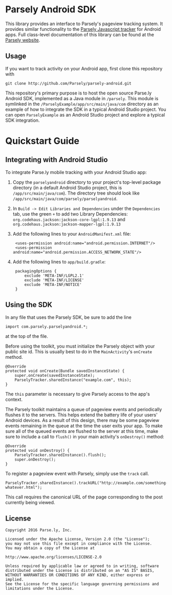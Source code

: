 Parsely Android SDK
===================

This library provides an interface to Parsely's pageview tracking system. It
provides similar functionality to the
[Parsely Javascript tracker](http://www.parsely.com/docs/integration/tracking/basic.html)
for Android apps. Full class-level documentation of this library can be found at the
[Parsely website](http://www.parsely.com/sdk/android/index.html).

Usage
-----

If you want to track activity on your Android app, first clone this repository with

    git clone http://github.com/Parsely/parsely-android.git

This repository's primary purpose is to host the open source Parse.ly Android SDK,
implemented as a Java module in `/parsely`. This module is symlinked in
the `/ParselyExample/app/src/main/java/com` directory as an example of
how to integrate the SDK in a typical Android Studio project. You can open
`ParselyExample` as an Android Studio project and explore a typical SDK integration.

Quickstart Guide
================

Integrating with Android Studio
-------------------------------

To integrate Parse.ly mobile tracking with your Android Studio app:

1. Copy the `parselyandroid` directory to your project's top-level package directory
    (in a default Android Studio project, this is
   `/app/src/main/java/com`). The directory tree should look like
   `/app/src/main/java/com/parsely/parselyandroid`.
2. In `Build -> Edit Libraries and Dependencies` under the `Dependencies` tab,
   use the green `+` to add two Library Dependencies:
   `org.codehaus.jackson:jackson-core-lgpl:1.9.13` and
   `org.codehaus.jackson:jackson-mapper-lgpl:1.9.13`
3. Add the following lines to your `AndroidManifest.xml` file:

        <uses-permission android:name="android.permission.INTERNET"/>
        <uses-permission android:name="android.permission.ACCESS_NETWORK_STATE"/>

4. Add the following lines to `app/build.gradle`:

        packagingOptions {
            exclude 'META-INF/LGPL2.1'
            exclude 'META-INF/LICENSE'
            exclude 'META-INF/NOTICE'
        }

Using the SDK
-------------

In any file that uses the Parsely SDK, be sure to add the line

    import com.parsely.parselyandroid.*;

at the top of the file.

Before using the toolkit, you must initialize the Parsely object with your public
site id. This is usually best to do in the `MainActivity`'s `onCreate` method.

    @Override
    protected void onCreate(Bundle savedInstanceState) {
        super.onCreate(savedInstanceState);
        ParselyTracker.sharedInstance("example.com", this);
    }

The `this` parameter is necessary to give Parsely access to the app's context.

The Parsely toolkit maintains a queue of pageview events and periodically flushes it to the servers.
This helps extend the battery life of your users' Android devices. As a result of
this design, there may be some pageview events remaining in the queue at the time the
user exits your app. To make sure all of the queued events are flushed to the server
at this time, make sure to include a call to `flush()` in your main activity's
`onDestroy()` method:

    @Override
    protected void onDestroy() {
        ParselyTracker.sharedInstance().flush();
        super.onDestroy();
    }

To register a pageview event with Parsely, simply use the `track` call.

    ParselyTracker.sharedInstance().trackURL("http://example.com/something-whatever.html");

This call requires the canonical URL of the page corresponding to the post currently being viewed.

License
-------

    Copyright 2016 Parse.ly, Inc.

    Licensed under the Apache License, Version 2.0 (the "License");
    you may not use this file except in compliance with the License.
    You may obtain a copy of the License at

    http://www.apache.org/licenses/LICENSE-2.0

    Unless required by applicable law or agreed to in writing, software
    distributed under the License is distributed on an "AS IS" BASIS,
    WITHOUT WARRANTIES OR CONDITIONS OF ANY KIND, either express or implied.
    See the License for the specific language governing permissions and
    limitations under the License.
